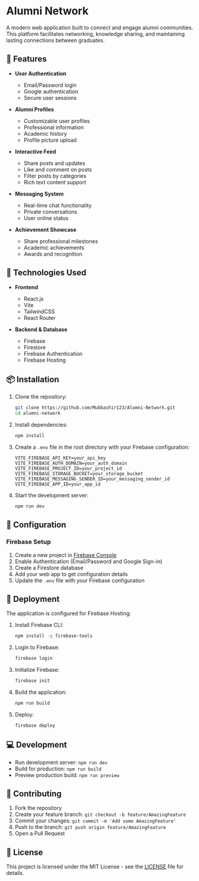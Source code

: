 # Alumni Network

A modern web application built to connect and engage alumni communities. This platform facilitates networking, knowledge sharing, and maintaining lasting connections between graduates.

## 🌟 Features

- **User Authentication**
  - Email/Password login
  - Google authentication
  - Secure user sessions

- **Alumni Profiles**
  - Customizable user profiles
  - Professional information
  - Academic history
  - Profile picture upload

- **Interactive Feed**
  - Share posts and updates
  - Like and comment on posts
  - Filter posts by categories
  - Rich text content support

- **Messaging System**
  - Real-time chat functionality
  - Private conversations
  - User online status

- **Achievement Showcase**
  - Share professional milestones
  - Academic achievements
  - Awards and recognition

## 🚀 Technologies Used

- **Frontend**
  - React.js
  - Vite
  - TailwindCSS
  - React Router

- **Backend & Database**
  - Firebase
  - Firestore
  - Firebase Authentication
  - Firebase Hosting

## 📦 Installation

1. Clone the repository:
   ```bash
   git clone https://github.com/Mubbashir123/Alumni-Network.git
   cd alumni-network
   ```

2. Install dependencies:
   ```bash
   npm install
   ```

3. Create a `.env` file in the root directory with your Firebase configuration:
   ```env
   VITE_FIREBASE_API_KEY=your_api_key
   VITE_FIREBASE_AUTH_DOMAIN=your_auth_domain
   VITE_FIREBASE_PROJECT_ID=your_project_id
   VITE_FIREBASE_STORAGE_BUCKET=your_storage_bucket
   VITE_FIREBASE_MESSAGING_SENDER_ID=your_messaging_sender_id
   VITE_FIREBASE_APP_ID=your_app_id
   ```

4. Start the development server:
   ```bash
   npm run dev
   ```

## 🔧 Configuration

### Firebase Setup

1. Create a new project in [Firebase Console](https://console.firebase.google.com)
2. Enable Authentication (Email/Password and Google Sign-in)
3. Create a Firestore database
4. Add your web app to get configuration details
5. Update the `.env` file with your Firebase configuration

## 🚀 Deployment

The application is configured for Firebase Hosting:

1. Install Firebase CLI:
   ```bash
   npm install -g firebase-tools
   ```

2. Login to Firebase:
   ```bash
   firebase login
   ```

3. Initialize Firebase:
   ```bash
   firebase init
   ```

4. Build the application:
   ```bash
   npm run build
   ```

5. Deploy:
   ```bash
   firebase deploy
   ```

## 💻 Development

- Run development server: `npm run dev`
- Build for production: `npm run build`
- Preview production build: `npm run preview`

## 🤝 Contributing

1. Fork the repository
2. Create your feature branch: `git checkout -b feature/AmazingFeature`
3. Commit your changes: `git commit -m 'Add some AmazingFeature'`
4. Push to the branch: `git push origin feature/AmazingFeature`
5. Open a Pull Request

## 📝 License

This project is licensed under the MIT License - see the [LICENSE](LICENSE) file for details.
